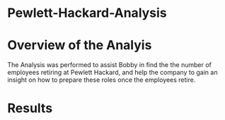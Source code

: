 # Pewlett-Hackard-Analysis

# Overview of the Analyis
The Analysis was performed to assist Bobby in find the the number of employees retiring at Pewlett Hackard, and help the company to gain an insight on how to prepare these roles once the employees retire. 

# Results
